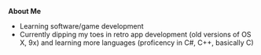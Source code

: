 **About Me**
- Learning software/game development
- Currently dipping my toes in retro app development (old versions of OS X, 9x) and learning more languages (proficency in C#, C++, basically C)



